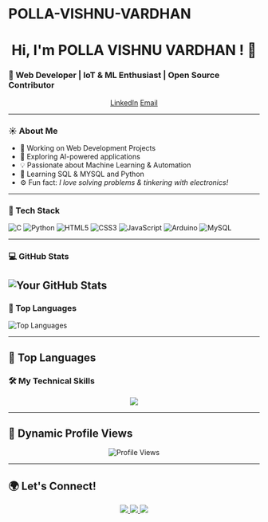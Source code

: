 # POLLA-VISHNU-VARDHAN
<h1 align="center">Hi, I'm POLLA VISHNU VARDHAN ! 👋</h1>

### 🚀 Web Developer | IoT & ML Enthusiast | Open Source Contributor

<p align="center">
  <a href="https://www.linkedin.com/in/polla-vishnu-vardhan/">LinkedIn</a> 
  <a href="vishnumaxpolla32@gmai.com">Email</a>
</p>

---

### ☀️ About Me

- 🔭 Working on Web Development Projects  
- 🤖 Exploring AI-powered applications  
- 💡 Passionate about Machine Learning & Automation  
- 🧠 Learning SQL & MYSQL and Python  
- ⚙️ Fun fact: *I love solving problems & tinkering with electronics!*

---

### 🧰 Tech Stack

![C](https://img.shields.io/badge/C-00599C?style=flat&logo=c&logoColor=white)
![Python](https://img.shields.io/badge/Python-3776AB?style=flat&logo=python&logoColor=white)
![HTML5](https://img.shields.io/badge/HTML5-E34F26?style=flat&logo=html5&logoColor=white)
![CSS3](https://img.shields.io/badge/CSS3-1572B6?style=flat&logo=css3&logoColor=white)
![JavaScript](https://img.shields.io/badge/JavaScript-F7DF1E?style=flat&logo=javascript&logoColor=black)
![Arduino](https://img.shields.io/badge/Arduino-00979D?style=flat&logo=arduino&logoColor=white)
![MySQL](https://img.shields.io/badge/MySQL-4479A1?style=flat&logo=mysql&logoColor=white)


---

### 💻 GitHub Stats

![Your GitHub Stats](https://github-readme-stats.vercel.app/api?username=VishnuVardhanCodes&show_icons=true&theme=radical)
---

### 🧠 Top Languages

![Top Languages](https://github-readme-stats.vercel.app/api/top-langs/?username=VishnuVardhanCodes&layout=compact&theme=radical)

---

## 🚀 Top Languages

### 🛠️ My Technical Skills

<p align="center">
  <img src="https://github-readme-stats.vercel.app/api/top-langs/?username=POLLA-VISHNU-VARDHAN&layout=compact&theme=tokyonight" />
</p>

---

## 🚀 Dynamic Profile Views

<p align="center">
  <img src="https://komarev.com/ghpvc/?username=POLLA-VISHNU-VARDHAN&style=flat-square&color=brightgreen" alt="Profile Views" />
</p>


---

## 🌍 Let's Connect!

<p align="center">
  <a href="https://www.linkedin.com/in/polla-vishnu-vardhan/" target="_blank">
    <img src="https://img.shields.io/badge/LinkedIn-0077B5?style=for-the-badge&logo=linkedin&logoColor=white" />
  </a>
  <a href="https://github.com/VishnuVardhanCodes" target="_blank">
    <img src="https://img.shields.io/badge/GitHub-000000?style=for-the-badge&logo=github&logoColor=white" />
  </a>
  <a href="mailto:vishnumaxpolla32@gmail.com">
    <img src="https://img.shields.io/badge/Email-D14836?style=for-the-badge&logo=gmail&logoColor=white" />
  </a>
</p>

